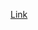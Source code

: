 [Link](https://www.statology.org/streamlining-your-machine-learning-workflow-with-scikit-learn-and-joblib/)

